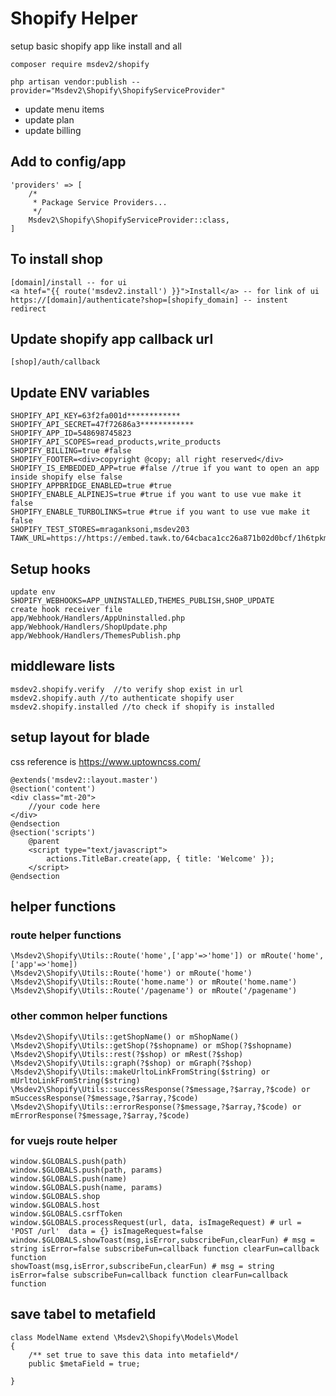 # Shopify Helper 
setup basic shopify app like install and all

`composer require msdev2/shopify`

`php artisan vendor:publish --provider="Msdev2\Shopify\ShopifyServiceProvider"`

- update menu items
- update plan
- update billing

## Add to config/app
    'providers' => [
        /*
         * Package Service Providers...
         */
        Msdev2\Shopify\ShopifyServiceProvider::class,
    ]

## To install shop
    [domain]/install -- for ui
    <a htef="{{ route('msdev2.install') }}">Install</a> -- for link of ui
    https://[domain]/authenticate?shop=[shopify_domain] -- instent redirect

## Update shopify app callback url 
    [shop]/auth/callback

## Update ENV variables
    SHOPIFY_API_KEY=63f2fa001d************
    SHOPIFY_API_SECRET=47f72686a3************
    SHOPIFY_APP_ID=548698745823
    SHOPIFY_API_SCOPES=read_products,write_products
    SHOPIFY_BILLING=true #false
    SHOPIFY_FOOTER=<div>copyright @copy; all right reserved</div>
    SHOPIFY_IS_EMBEDDED_APP=true #false //true if you want to open an app inside shopify else false
    SHOPIFY_APPBRIDGE_ENABLED=true #true
    SHOPIFY_ENABLE_ALPINEJS=true #true if you want to use vue make it false
    SHOPIFY_ENABLE_TURBOLINKS=true #true if you want to use vue make it false
    SHOPIFY_TEST_STORES=mraganksoni,msdev203
    TAWK_URL=https://https://embed.tawk.to/64cbaca1cc26a871b02d0bcf/1h6tpkmh2

## Setup hooks
    update env
    SHOPIFY_WEBHOOKS=APP_UNINSTALLED,THEMES_PUBLISH,SHOP_UPDATE
    create hook receiver file
    app/Webhook/Handlers/AppUninstalled.php
    app/Webhook/Handlers/ShopUpdate.php
    app/Webhook/Handlers/ThemesPublish.php
    
## middleware lists
    msdev2.shopify.verify  //to verify shop exist in url
    msdev2.shopify.auth //to authenticate shopify user
    msdev2.shopify.installed //to check if shopify is installed

## setup layout for blade
css reference is https://www.uptowncss.com/

    @extends('msdev2::layout.master')
    @section('content')
    <div class="mt-20">
        //your code here
    </div>
    @endsection
    @section('scripts')
        @parent
        <script type="text/javascript">
            actions.TitleBar.create(app, { title: 'Welcome' });
        </script>
    @endsection

## helper functions
### route helper functions
    \Msdev2\Shopify\Utils::Route('home',['app'=>'home']) or mRoute('home',['app'=>'home])
    \Msdev2\Shopify\Utils::Route('home') or mRoute('home')
    \Msdev2\Shopify\Utils::Route('home.name') or mRoute('home.name')
    \Msdev2\Shopify\Utils::Route('/pagename') or mRoute('/pagename')
### other common helper functions
    \Msdev2\Shopify\Utils::getShopName() or mShopName()
    \Msdev2\Shopify\Utils::getShop(?$shopname) or mShop(?$shopname)
    \Msdev2\Shopify\Utils::rest(?$shop) or mRest(?$shop)
    \Msdev2\Shopify\Utils::graph(?$shop) or mGraph(?$shop)
    \Msdev2\Shopify\Utils::makeUrltoLinkFromString($string) or mUrltoLinkFromString($string)
    \Msdev2\Shopify\Utils::successResponse(?$message,?$array,?$code) or mSuccessResponse(?$message,?$array,?$code)
    \Msdev2\Shopify\Utils::errorResponse(?$message,?$array,?$code) or mErrorResponse(?$message,?$array,?$code)

### for vuejs route helper  
    window.$GLOBALS.push(path)
    window.$GLOBALS.push(path, params)
    window.$GLOBALS.push(name)
    window.$GLOBALS.push(name, params)
    window.$GLOBALS.shop
    window.$GLOBALS.host
    window.$GLOBALS.csrfToken
    window.$GLOBALS.processRequest(url, data, isImageRequest) # url = 'POST /url'  data = {} isImageRequest=false
    window.$GLOBALS.showToast(msg,isError,subscribeFun,clearFun) # msg = string isError=false subscribeFun=callback function clearFun=callback function
    showToast(msg,isError,subscribeFun,clearFun) # msg = string isError=false subscribeFun=callback function clearFun=callback function

## save tabel to metafield
    class ModelName extend \Msdev2\Shopify\Models\Model
    {
        /** set true to save this data into metafield*/
        public $metaField = true;
        
    }
    
